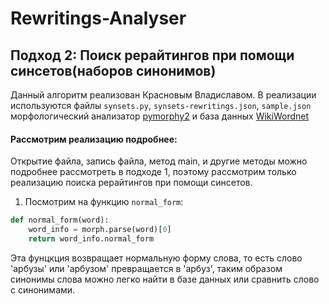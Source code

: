 # Rewritings-Analyser
## Подход 2: Поиск рерайтингов при помощи синсетов(наборов синонимов)      

Данный алгоритм реализован Красновым Владиславом. В реализации используются файлы `synsets.py`, `synsets-rewritings.json`, `sample.json` морфологический анализатор [pymorphy2](https://pymorphy2.readthedocs.io/en/stable/) и база данных [WikiWordnet](https://wiki-ru-wordnet.readthedocs.io/en/latest/)

#### Рассмотрим реализацию подробнее:
Открытие файла, запись файла, метод main, и другие методы можно подробнее рассмотреть в подходе 1, поэтому рассмотрим только реализацию поиска рерайтингов при помощи синсетов.


1. Посмотрим на функцию `normal_form`:
```python
def normal_form(word):
    word_info = morph.parse(word)[0]
    return word_info.normal_form
```
Эта фунцкция возвращает нормальную форму слова, то есть слово 'арбузы' или 'арбузом' превращается в 'арбуз', таким образом синонимы слова можно легко найти в базе данных или сравнить слово с синонимами.
